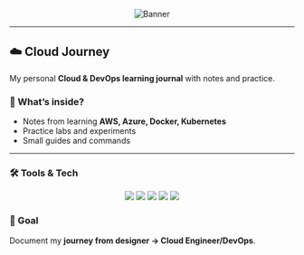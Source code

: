 <p align="center">
  <img src="https://raw.githubusercontent.com/maahijeen/cloud-journey/main/assets/banner.svg" alt="Banner" />
</p>



---

## ☁️ Cloud Journey
My personal **Cloud & DevOps learning journal** with notes and practice.

### 📘 What’s inside?
- Notes from learning **AWS, Azure, Docker, Kubernetes**
- Practice labs and experiments
- Small guides and commands

---

### 🛠️ Tools & Tech
<p align="center">
  <img src="https://img.shields.io/badge/AWS-FF9900?style=flat&logo=amazonaws&logoColor=white" />
  <img src="https://img.shields.io/badge/Azure-0078D4?style=flat&logo=microsoftazure&logoColor=white" />
  <img src="https://img.shields.io/badge/Docker-2496ED?style=flat&logo=docker&logoColor=white" />
  <img src="https://img.shields.io/badge/Kubernetes-326CE5?style=flat&logo=kubernetes&logoColor=white" />
  <img src="https://img.shields.io/badge/Terraform-7B42BC?style=flat&logo=terraform&logoColor=white" />
</p>

### 🚀 Goal
Document my **journey from designer → Cloud Engineer/DevOps**.
